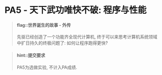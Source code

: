 
# PA5 - 天下武功唯快不破: 程序与性能

> #### flag::世界诞生的故事 - 外传
> 先驱已经创造了一个功能齐全现代计算机, 终于可以来思考计算机系统领域中扩日持久的终极问题了:
> 如何让程序跑得更快?

<!-- -->
> #### hint::提交要求
> PA5为选做实验, 不计入PA成绩.
